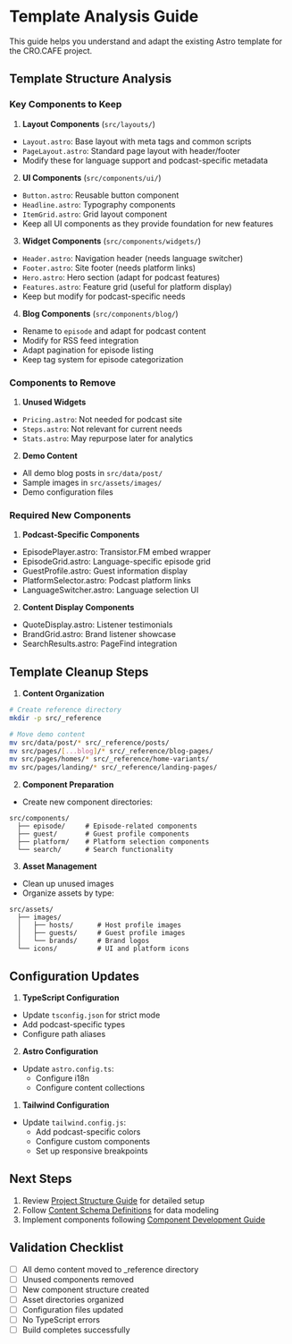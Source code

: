 # Template Analysis Guide

This guide helps you understand and adapt the existing Astro template for the CRO.CAFE project.

## Template Structure Analysis

### Key Components to Keep

1. **Layout Components** (`src/layouts/`)

- `Layout.astro`: Base layout with meta tags and common scripts
- `PageLayout.astro`: Standard page layout with header/footer
- Modify these for language support and podcast-specific metadata

2. **UI Components** (`src/components/ui/`)

- `Button.astro`: Reusable button component
- `Headline.astro`: Typography components
- `ItemGrid.astro`: Grid layout component
- Keep all UI components as they provide foundation for new features

3. **Widget Components** (`src/components/widgets/`)

- `Header.astro`: Navigation header (needs language switcher)
- `Footer.astro`: Site footer (needs platform links)
- `Hero.astro`: Hero section (adapt for podcast features)
- `Features.astro`: Feature grid (useful for platform display)
- Keep but modify for podcast-specific needs

4. **Blog Components** (`src/components/blog/`)

- Rename to `episode` and adapt for podcast content
- Modify for RSS feed integration
- Adapt pagination for episode listing
- Keep tag system for episode categorization

### Components to Remove

1. **Unused Widgets**

- `Pricing.astro`: Not needed for podcast site
- `Steps.astro`: Not relevant for current needs
- `Stats.astro`: May repurpose later for analytics

2. **Demo Content**

- All demo blog posts in `src/data/post/`
- Sample images in `src/assets/images/`
- Demo configuration files

### Required New Components

1. **Podcast-Specific Components**

- EpisodePlayer.astro: Transistor.FM embed wrapper
- EpisodeGrid.astro: Language-specific episode grid
- GuestProfile.astro: Guest information display
- PlatformSelector.astro: Podcast platform links
- LanguageSwitcher.astro: Language selection UI

2. **Content Display Components**

- QuoteDisplay.astro: Listener testimonials
- BrandGrid.astro: Brand listener showcase
- SearchResults.astro: PageFind integration

## Template Cleanup Steps

1. **Content Organization**

```bash
# Create reference directory
mkdir -p src/_reference

# Move demo content
mv src/data/post/* src/_reference/posts/
mv src/pages/[...blog]/* src/_reference/blog-pages/
mv src/pages/homes/* src/_reference/home-variants/
mv src/pages/landing/* src/_reference/landing-pages/
```

2. **Component Preparation**

- Create new component directories:

```
src/components/
  ├── episode/     # Episode-related components
  ├── guest/       # Guest profile components
  ├── platform/    # Platform selection components
  └── search/      # Search functionality
```

3. **Asset Management**

- Clean up unused images
- Organize assets by type:

```
src/assets/
  ├── images/
  │   ├── hosts/      # Host profile images
  │   ├── guests/     # Guest profile images
  │   └── brands/     # Brand logos
  └── icons/          # UI and platform icons
```

## Configuration Updates

1. **TypeScript Configuration**

- Update `tsconfig.json` for strict mode
- Add podcast-specific types
- Configure path aliases

2. **Astro Configuration**

- Update `astro.config.ts`:
  - Configure i18n
  - Configure content collections

1. **Tailwind Configuration**

- Update `tailwind.config.js`:
  - Add podcast-specific colors
  - Configure custom components
  - Set up responsive breakpoints

## Next Steps

1. Review [Project Structure Guide](./project-structure.md) for detailed setup
2. Follow [Content Schema Definitions](./content-schemas.md) for data modeling
3. Implement components following [Component Development Guide](./component-development.md)

## Validation Checklist

- [ ] All demo content moved to \_reference directory
- [ ] Unused components removed
- [ ] New component structure created
- [ ] Asset directories organized
- [ ] Configuration files updated
- [ ] No TypeScript errors
- [ ] Build completes successfully
